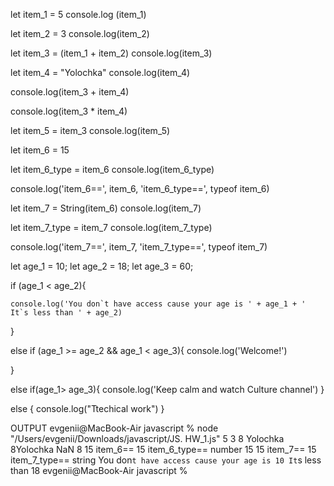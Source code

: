 let item_1 = 5
console.log (item_1)

let item_2 = 3
console.log(item_2)

let item_3 = (item_1 + item_2)
console.log(item_3)

let item_4 = "Yolochka"
console.log(item_4)

console.log(item_3 + item_4)

console.log(item_3 * item_4)

let item_5 = item_3
console.log(item_5)

let item_6 = 15 

let item_6_type = item_6
console.log(item_6_type)

console.log('item_6==', item_6, 'item_6_type==', typeof item_6)

let item_7 = String(item_6)
console.log(item_7)

let item_7_type = item_7
console.log(item_7_type)

console.log('item_7==', item_7, 'item_7_type==', typeof item_7)

let age_1 = 10;
let age_2 = 18;
let age_3 = 60;

if (age_1 < age_2){

    console.log('You don`t have access cause your age is ' + age_1 + ' It`s less than ' + age_2)

}

else if (age_1 >= age_2 && age_1 < age_3){
    console.log('Welcome!')

}

else if(age_1> age_3){
    console.log('Keep calm and watch Culture channel')
}

 else {
     console.log("Ttechical work")
 }






OUTPUT
evgenii@MacBook-Air javascript % node "/Users/evgenii/Downloads/javascript/JS. HW_1.js"
5
3
8
Yolochka
8Yolochka
NaN
8
15
item_6== 15 item_6_type== number
15
15
item_7== 15 item_7_type== string
You don`t have access cause your age is 10 It`s less than 18
evgenii@MacBook-Air javascript % 